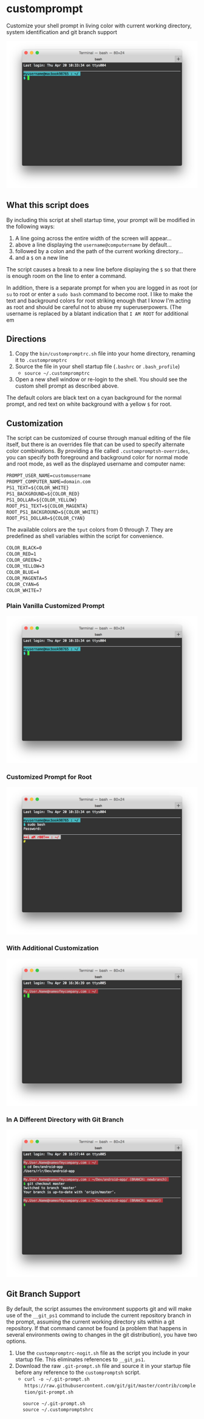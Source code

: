 # customprompt
Customize your shell prompt in living color with current working directory, system identification and git branch support

![Plain Vanilla Customized Prompt](./images/01-custom-shell-prompt-plain.png "Plain Vanilla Customized Prompt")

## What this script does

By including this script at shell startup time, your prompt will be modified in the following ways:

1. A line going across the entire width of the screen will appear...
2. above a line displaying the `username@computername` by default...
3. followed by a colon and the path of the current working directory...
4. and a `$` on a new line

The script causes a break to a new line before displaying the `$` so that there is enough room on the line to enter a command.

In addition, there is a separate prompt for when you are logged in as root (or `su` to root or enter a `sudo bash` command to become root. I like to make the text and background colors for root striking enough that I know I'm acting as root and should be careful not to abuse my superuserpowers. (The username is replaced by a blatant indication that `I AM ROOT` for additional em

## Directions

1. Copy the `bin/custompromptrc.sh` file into your home directory, renaming it to `.custompromptrc` 
1. Source the file in your shell startup file (`.bashrc` or `.bash_profile`)
   + ```source ~/.custompromptrc```
1. Open a new shell window or re-login to the shell. You should see the custom shell prompt as described above.

The default colors are black text on a cyan background for the normal prompt, and red text on white background with a yellow `$` for root.

## Customization

The script can be customized of course through manual editing of the file itself, but there is an overrides file that can be used to specify alternate color combinations. By providing a file called `.custompromptsh-overrides`, you can specify both foreground and background color for normal mode and root mode, as well as the displayed username and computer name:
```
PROMPT_USER_NAME=customusername
PROMPT_COMPUTER_NAME=domain.com
PS1_TEXT=${COLOR_WHITE}
PS1_BACKGROUND=${COLOR_RED}
PS1_DOLLAR=${COLOR_YELLOW}
ROOT_PS1_TEXT=${COLOR_MAGENTA}
ROOT_PS1_BACKGROUND=${COLOR_WHITE}
ROOT_PS1_DOLLAR=${COLOR_CYAN}
```
The available colors are the `tput` colors from 0 through 7. They are predefined as shell variables within the script for convenience.
```
COLOR_BLACK=0
COLOR_RED=1
COLOR_GREEN=2
COLOR_YELLOW=3
COLOR_BLUE=4
COLOR_MAGENTA=5
COLOR_CYAN=6
COLOR_WHITE=7
```
### Plain Vanilla Customized Prompt
![Plain Vanilla Customized Prompt](./images/01-custom-shell-prompt-plain.png "Plain Vanilla Customized Prompt")

### Customized Prompt for Root
![Customized Prompt for Root](./images/02-custom-shell-prompt-4root.png "Customized Prompt for Root")

### With Additional Customization
![With Additional Customization](./images/03-custom-shell-prompt-with-additional-customization.png "With Additional Customization")

### In A Different Directory with Git Branch
![In A Different Directory with Git Branch](./images/04-custom-shell-prompt-new-directory-w-git-branch.png "In A Different Directory with Git Branch")


## Git Branch Support

By default, the script assumes the environment supports git and will make use of the `__git_ps1` command to include the current repository branch in the prompt, assuming the current working directory sits within a git repository. If that command cannot be found (a problem that happens in several environments owing to changes in the git distribution), you have two options.
1. Use the `custompromptrc-nogit.sh` file as the script you include in your startup file. This eliminates references to `__git_ps1`.
1. Download the raw `.git-prompt.sh` file and source it in your startup file before any reference to the `custompromptsh` script.
    * `curl -o ~/.git-prompt.sh https://raw.githubusercontent.com/git/git/master/contrib/completion/git-prompt.sh`
```
      source ~/.git-prompt.sh
      source ~/.custompromptshrc
```      
